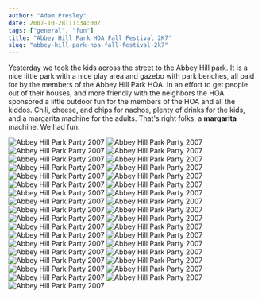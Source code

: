 ```yaml
---
author: "Adam Presley"
date: 2007-10-28T11:34:00Z
tags: ["general", "fun"]
title: "Abbey Hill Park HOA Fall Festival 2K7"
slug: "abbey-hill-park-hoa-fall-festival-2k7"
---
```


Yesterday we took the kids across the street to the Abbey Hill park. It
is a nice little park with a nice play area and gazebo with park
benches, all paid for by the members of the Abbey Hill Park HOA. In an
effort to get people out of their houses, and more friendly with the
neighbors the HOA sponsored a little outdoor fun for the members of the
HOA and all the kiddos. Chili, cheese, and chips for nachos, plenty of
drinks for the kids, and a margarita machine for the adults. That's
right folks, a **margarita** machine. We had fun.

![Abbey Hill Park Party 2007](http://s3.amazonaws.com/www.adampresley.com/posts/abbey-hill-2k7-party-000.jpg)
![Abbey Hill Park Party 2007](http://s3.amazonaws.com/www.adampresley.com/posts/abbey-hill-2k7-party-001.jpg)
![Abbey Hill Park Party 2007](http://s3.amazonaws.com/www.adampresley.com/posts/abbey-hill-2k7-party-002.jpg)
![Abbey Hill Park Party 2007](http://s3.amazonaws.com/www.adampresley.com/posts/abbey-hill-2k7-party-003.jpg)
![Abbey Hill Park Party 2007](http://s3.amazonaws.com/www.adampresley.com/posts/abbey-hill-2k7-party-004.jpg)
![Abbey Hill Park Party 2007](http://s3.amazonaws.com/www.adampresley.com/posts/abbey-hill-2k7-party-005.jpg)
![Abbey Hill Park Party 2007](http://s3.amazonaws.com/www.adampresley.com/posts/abbey-hill-2k7-party-006.jpg)
![Abbey Hill Park Party 2007](http://s3.amazonaws.com/www.adampresley.com/posts/abbey-hill-2k7-party-007.jpg)
![Abbey Hill Park Party 2007](http://s3.amazonaws.com/www.adampresley.com/posts/abbey-hill-2k7-party-008.jpg)
![Abbey Hill Park Party 2007](http://s3.amazonaws.com/www.adampresley.com/posts/abbey-hill-2k7-party-009.jpg)
![Abbey Hill Park Party 2007](http://s3.amazonaws.com/www.adampresley.com/posts/abbey-hill-2k7-party-010.jpg)
![Abbey Hill Park Party 2007](http://s3.amazonaws.com/www.adampresley.com/posts/abbey-hill-2k7-party-011.jpg)
![Abbey Hill Park Party 2007](http://s3.amazonaws.com/www.adampresley.com/posts/abbey-hill-2k7-party-012.jpg)
![Abbey Hill Park Party 2007](http://s3.amazonaws.com/www.adampresley.com/posts/abbey-hill-2k7-party-013.jpg)
![Abbey Hill Park Party 2007](http://s3.amazonaws.com/www.adampresley.com/posts/abbey-hill-2k7-party-014.jpg)
![Abbey Hill Park Party 2007](http://s3.amazonaws.com/www.adampresley.com/posts/abbey-hill-2k7-party-015.jpg)
![Abbey Hill Park Party 2007](http://s3.amazonaws.com/www.adampresley.com/posts/abbey-hill-2k7-party-016.jpg)
![Abbey Hill Park Party 2007](http://s3.amazonaws.com/www.adampresley.com/posts/abbey-hill-2k7-party-017.jpg)
![Abbey Hill Park Party 2007](http://s3.amazonaws.com/www.adampresley.com/posts/abbey-hill-2k7-party-018.jpg)
![Abbey Hill Park Party 2007](http://s3.amazonaws.com/www.adampresley.com/posts/abbey-hill-2k7-party-019.jpg)
![Abbey Hill Park Party 2007](http://s3.amazonaws.com/www.adampresley.com/posts/abbey-hill-2k7-party-020.jpg)
![Abbey Hill Park Party 2007](http://s3.amazonaws.com/www.adampresley.com/posts/abbey-hill-2k7-party-021.jpg)
![Abbey Hill Park Party 2007](http://s3.amazonaws.com/www.adampresley.com/posts/abbey-hill-2k7-party-022.jpg)
![Abbey Hill Park Party 2007](http://s3.amazonaws.com/www.adampresley.com/posts/abbey-hill-2k7-party-023.jpg)
![Abbey Hill Park Party 2007](http://s3.amazonaws.com/www.adampresley.com/posts/abbey-hill-2k7-party-024.jpg)
![Abbey Hill Park Party 2007](http://s3.amazonaws.com/www.adampresley.com/posts/abbey-hill-2k7-party-025.jpg)
![Abbey Hill Park Party 2007](http://s3.amazonaws.com/www.adampresley.com/posts/abbey-hill-2k7-party-026.jpg)
![Abbey Hill Park Party 2007](http://s3.amazonaws.com/www.adampresley.com/posts/abbey-hill-2k7-party-027.jpg)
![Abbey Hill Park Party 2007](http://s3.amazonaws.com/www.adampresley.com/posts/abbey-hill-2k7-party-028.jpg)
![Abbey Hill Park Party 2007](http://s3.amazonaws.com/www.adampresley.com/posts/abbey-hill-2k7-party-029.jpg)
![Abbey Hill Park Party 2007](http://s3.amazonaws.com/www.adampresley.com/posts/abbey-hill-2k7-party-030.jpg)
![Abbey Hill Park Party 2007](http://s3.amazonaws.com/www.adampresley.com/posts/abbey-hill-2k7-party-031.jpg)
![Abbey Hill Park Party 2007](http://s3.amazonaws.com/www.adampresley.com/posts/abbey-hill-2k7-party-032.jpg)
![Abbey Hill Park Party 2007](http://s3.amazonaws.com/www.adampresley.com/posts/abbey-hill-2k7-party-033.jpg)
![Abbey Hill Park Party 2007](http://s3.amazonaws.com/www.adampresley.com/posts/abbey-hill-2k7-party-034.jpg)
